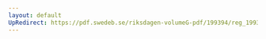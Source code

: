 ```yaml
---
layout: default
UpRedirect: https://pdf.swedeb.se/riksdagen-volumeG-pdf/199394/reg_199394/reg_199394_0338.pdf
---
```

